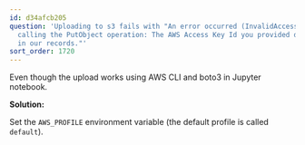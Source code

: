 ```yaml
---
id: d34afcb205
question: 'Uploading to s3 fails with "An error occurred (InvalidAccessKeyId) when
  calling the PutObject operation: The AWS Access Key Id you provided does not exist
  in our records."'
sort_order: 1720
---
```


Even though the upload works using AWS CLI and boto3 in Jupyter notebook.

**Solution:**

Set the `AWS_PROFILE` environment variable (the default profile is called `default`).